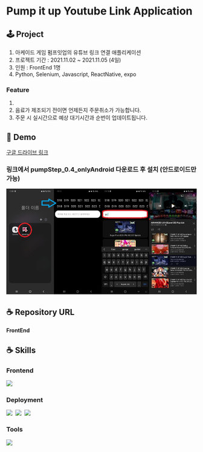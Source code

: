 # Pump it up Youtube Link Application

## 🕹️ Project

1. 아케이드 게임 펌프잇업의 유튜브 링크 연결 애플리케이션
2. 프로젝트 기간 : 2021.11.02 ~ 2021.11.05 (4일)
3. 인원 : FrontEnd 1명
4. Python, Selenium, Javascript, ReactNative, expo

### Feature

1. 
2. 음료가 제조되기 전이면 언제든지 주문취소가 가능합니다.
3. 주문 시 실시간으로 예상 대기시간과 순번이 업데이트됩니다.

## 📱 Demo
[구글 드라이브 링크](https://drive.google.com/drive/folders/1xwmWDeJbGnc4cCJIzDjwBO6qpj23luqI)  
### 링크에서 pumpStep_0.4_onlyAndroid 다운로드 후 설치 (안드로이드만 가능)  
![앱 설명 이미지](./appStart.jpg)
## ☕ Repository URL

#### FrontEnd

## ☕ Skills

### Frontend

<img src="https://img.shields.io/badge/React.js-17b6e7?style=flat-square&logo=React&logoColor=white"/></a>&nbsp;

### Deployment

<img src="https://img.shields.io/badge/Vercel-404040?style=flat-square&logo=Vercel&logoColor=white"/></a>&nbsp;
<img src="https://img.shields.io/badge/Docker-2496ED?style=flat-square&logo=Docker&logoColor=white"/></a>&nbsp;
<img src="https://img.shields.io/badge/Jenkins-D24939?style=flat-square&logo=Jenkins&logoColor=white"/></a>&nbsp;

### Tools

<img src="https://img.shields.io/badge/Github-000000?style=flat-square&logo=Github&logoColor=white"/></a>&nbsp;

&nbsp;
